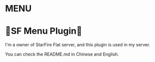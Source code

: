 # MENU
<h1>🎉SF Menu Plugin🎉</h1>
<p>I'm a owner of StarFire Flat server, and this plugin is used in my server.</p>
<p>You can check the README.md in Chinese and English.</p>
